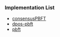 ### Implementation List

- [consensusPBFT](https://github.com/bigpicturelabs/consensusPBFT)
- [dpos-pbft](https://github.com/sqfasd/dpos-pbft)
- [pbft](http://www.scs.stanford.edu/14au-cs244b/notes/pbft.txt)

